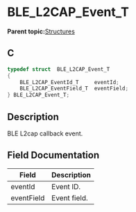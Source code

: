 # BLE\_L2CAP\_Event\_T

**Parent topic:**[Structures](GUID-06D6B68D-2F13-4AF3-9054-4592F7B9DAED.md)

## C

```c
typedef struct  BLE_L2CAP_Event_T
{
    BLE_L2CAP_EventId_T     eventId;
    BLE_L2CAP_EventField_T  eventField;
} BLE_L2CAP_Event_T;
```

## Description

BLE L2cap callback event.

## Field Documentation

|Field|Description|
|-----|-----------|
|eventId|Event ID.|
|eventField|Event field.|

